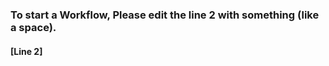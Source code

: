 ### To start a Workflow, Please edit the line 2 with something (like a space).
#### [Line 2]               
